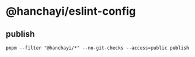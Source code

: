 # @hanchayi/eslint-config


## publish

```
pnpm --filter "@hanchayi/*" --no-git-checks --access=public publish
```